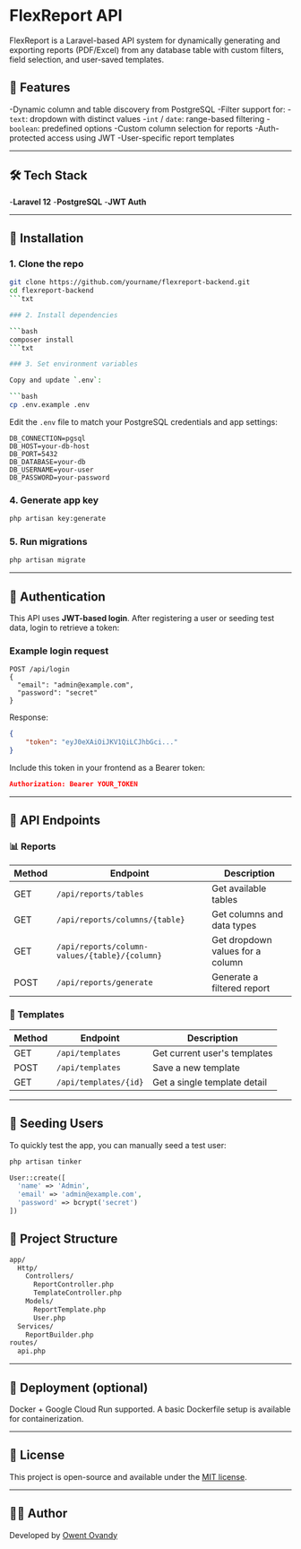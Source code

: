 # FlexReport API

FlexReport is a Laravel-based API system for dynamically generating and exporting reports (PDF/Excel) from any database table with custom filters, field selection, and user-saved templates.

## 🚀 Features

-Dynamic column and table discovery from PostgreSQL
-Filter support for: -`text`: dropdown with distinct values -`int` / `date`: range-based filtering -`boolean`: predefined options
-Custom column selection for reports
-Auth-protected access using JWT
-User-specific report templates

---

## 🛠️ Tech Stack

-**Laravel 12** -**PostgreSQL** -**JWT Auth**

---

## 🔧 Installation

### 1. Clone the repo

````bash
git clone https://github.com/yourname/flexreport-backend.git
cd flexreport-backend
```txt

### 2. Install dependencies

```bash
composer install
```txt

### 3. Set environment variables

Copy and update `.env`:

```bash
cp .env.example .env
````

Edit the `.env` file to match your PostgreSQL credentials and app settings:

```env
DB_CONNECTION=pgsql
DB_HOST=your-db-host
DB_PORT=5432
DB_DATABASE=your-db
DB_USERNAME=your-user
DB_PASSWORD=your-password
```

### 4. Generate app key

```bash
php artisan key:generate
```

### 5. Run migrations

```bash
php artisan migrate
```

---

## 🔐 Authentication

This API uses **JWT-based login**. After registering a user or seeding test data, login to retrieve a token:

### Example login request

```http
POST /api/login
{
  "email": "admin@example.com",
  "password": "secret"
}
```

Response:

```json
{
    "token": "eyJ0eXAiOiJKV1QiLCJhbGci..."
}
```

Include this token in your frontend as a Bearer token:

```json
Authorization: Bearer YOUR_TOKEN
```

---

## 📘 API Endpoints

### 📊 Reports

| Method | Endpoint                                      | Description                      |
| ------ | --------------------------------------------- | -------------------------------- |
| GET    | `/api/reports/tables`                         | Get available tables             |
| GET    | `/api/reports/columns/{table}`                | Get columns and data types       |
| GET    | `/api/reports/column-values/{table}/{column}` | Get dropdown values for a column |
| POST   | `/api/reports/generate`                       | Generate a filtered report       |

### 🧩 Templates

| Method | Endpoint              | Description                  |
| ------ | --------------------- | ---------------------------- |
| GET    | `/api/templates`      | Get current user's templates |
| POST   | `/api/templates`      | Save a new template          |
| GET    | `/api/templates/{id}` | Get a single template detail |

---

## 🧪 Seeding Users

To quickly test the app, you can manually seed a test user:

```php
php artisan tinker

User::create([
  'name' => 'Admin',
  'email' => 'admin@example.com',
  'password' => bcrypt('secret')
])
```

## 📁 Project Structure

```txt
app/
  Http/
    Controllers/
      ReportController.php
      TemplateController.php
    Models/
      ReportTemplate.php
      User.php
  Services/
    ReportBuilder.php
routes/
  api.php
```

---

## 🐳 Deployment (optional)

Docker + Google Cloud Run supported. A basic Dockerfile setup is available for containerization.

---

## 📝 License

This project is open-source and available under the [MIT license](LICENSE).

---

## 👨‍💻 Author

Developed by [Owent Ovandy](https://github.com/OnLeeTwo)
